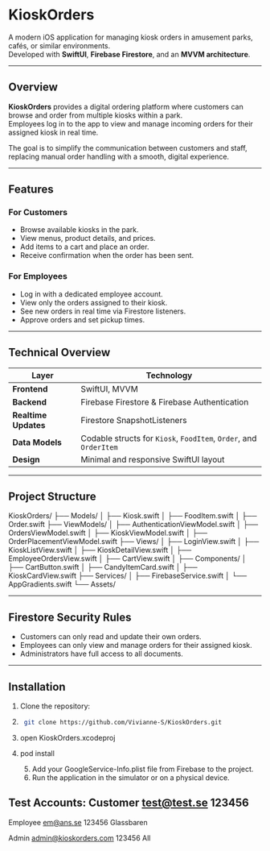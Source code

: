 # KioskOrders

A modern iOS application for managing kiosk orders in amusement parks, cafés, or similar environments.  
Developed with **SwiftUI**, **Firebase Firestore**, and an **MVVM architecture**.

---

## Overview

**KioskOrders** provides a digital ordering platform where customers can browse and order from multiple kiosks within a park.  
Employees log in to the app to view and manage incoming orders for their assigned kiosk in real time.

The goal is to simplify the communication between customers and staff, replacing manual order handling with a smooth, digital experience.

---

## Features

### For Customers
- Browse available kiosks in the park.  
- View menus, product details, and prices.  
- Add items to a cart and place an order.  
- Receive confirmation when the order has been sent.

### For Employees
- Log in with a dedicated employee account.  
- View only the orders assigned to their kiosk.  
- See new orders in real time via Firestore listeners.  
- Approve orders and set pickup times.

---

## Technical Overview

| Layer | Technology |
|-------|-------------|
| **Frontend** | SwiftUI, MVVM |
| **Backend** | Firebase Firestore & Firebase Authentication |
| **Realtime Updates** | Firestore SnapshotListeners |
| **Data Models** | Codable structs for `Kiosk`, `FoodItem`, `Order`, and `OrderItem` |
| **Design** | Minimal and responsive SwiftUI layout |

---

## Project Structure

KioskOrders/
├── Models/
│   ├── Kiosk.swift
│   ├── FoodItem.swift
│   ├── Order.swift
├── ViewModels/
│   ├── AuthenticationViewModel.swift
│   ├── OrdersViewModel.swift
│   ├── KioskViewModel.swift
│   ├── OrderPlacementViewModel.swift
├── Views/
│   ├── LoginView.swift
│   ├── KioskListView.swift
│   ├── KioskDetailView.swift
│   ├── EmployeeOrdersView.swift
│   ├── CartView.swift
│   ├── Components/
│       ├── CartButton.swift
│       ├── CandyItemCard.swift
│       ├── KioskCardView.swift
├── Services/
│   ├── FirebaseService.swift
│   └── AppGradients.swift
└── Assets/


---

## Firestore Security Rules

- Customers can only read and update their own orders.  
- Employees can only view and manage orders for their assigned kiosk.  
- Administrators have full access to all documents.

---

## Installation

1. Clone the repository:
2. ```bash
    git clone https://github.com/Vivianne-S/KioskOrders.git

3. open KioskOrders.xcodeproj
4. pod install

	5.	Add your GoogleService-Info.plist file from Firebase to the project.
	6.	Run the application in the simulator or on a physical device.

Test Accounts:
Customer
test@test.se
123456
-

Employee
em@ans.se
123456
Glassbaren

Admin
admin@kioskorders.com
123456
All
